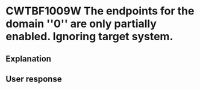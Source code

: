 # CWTBF1009W The endpoints for the domain ''0'' are only partially enabled. Ignoring target system.

## Explanation

## User response